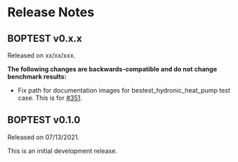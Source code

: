 # Release Notes

## BOPTEST v0.x.x

Released on xx/xx/xxx.

**The following changes are backwards-compatible and do not change benchmark results:**

- Fix path for documentation images for bestest_hydronic_heat_pump test case.  This is for [#351](https://github.com/ibpsa/project1-boptest/issues/351).

## BOPTEST v0.1.0

Released on 07/13/2021.

This is an initial development release.
